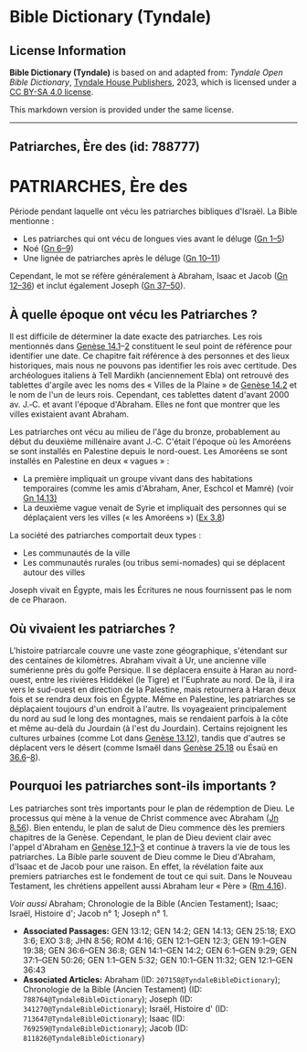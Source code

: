 # Bible Dictionary (Tyndale)

## License Information

**Bible Dictionary (Tyndale)** is based on and adapted from: _Tyndale Open Bible Dictionary_, [Tyndale House Publishers](https://tyndaleopenresources.com/), 2023, which is licensed under a [CC BY-SA 4.0 license](https://creativecommons.org/licenses/by-sa/4.0/legalcode.en).

This markdown version is provided under the same license.



--------------------------------

## Patriarches, Ère des (id: 788777)

PATRIARCHES, Ère des
====================

Période pendant laquelle ont vécu les patriarches bibliques d'Israël. La Bible mentionne :

* Les patriarches qui ont vécu de longues vies avant le déluge ([Gn 1–5](https://ref.ly/Gen1:1-Gen5:32))
* Noé ([Gn 6–9](https://ref.ly/Gen6:1-Gen9:29))
* Une lignée de patriarches après le déluge ([Gn 10–11](https://ref.ly/Gen10:1-Gen11:32))

Cependant, le mot se réfère généralement à Abraham, Isaac et Jacob ([Gn 12–36](https://ref.ly/Gen12:1-Gen36:43)) et inclut également Joseph ([Gn 37–50](https://ref.ly/Gen37:1-Gen50:26)).

À quelle époque ont vécu les Patriarches ?
------------------------------------------

Il est difficile de déterminer la date exacte des patriarches. Les rois mentionnés dans [Genèse 14\.1](https://ref.ly/Gen14:1-Gen14:2)–[2](https://ref.ly/Gen14:1-Gen14:2) constituent le seul point de référence pour identifier une date. Ce chapitre fait référence à des personnes et des lieux historiques, mais nous ne pouvons pas identifier les rois avec certitude. Des archéologues italiens à Tell Mardikh (anciennement Ebla) ont retrouvé des tablettes d'argile avec les noms des « Villes de la Plaine » de [Genèse 14\.2](https://ref.ly/Gen14:2) et le nom de l'un de leurs rois. Cependant, ces tablettes datent d'avant 2000 av. J.‑C. et avant l'époque d'Abraham. Elles ne font que montrer que les villes existaient avant Abraham.

Les patriarches ont vécu au milieu de l'âge du bronze, probablement au début du deuxième millénaire avant J.‑C. C'était l'époque où les Amoréens se sont installés en Palestine depuis le nord\-ouest. Les Amoréens se sont installés en Palestine en deux « vagues » :

* La première impliquait un groupe vivant dans des habitations temporaires (comme les amis d'Abraham, Aner, Eschcol et Mamré) (voir [Gn 14\.13\)](https://ref.ly/Gen14:13)
* La deuxième vague venait de Syrie et impliquait des personnes qui se déplaçaient vers les villes (« les Amoréens ») ([Ex 3\.8](https://ref.ly/Exod3:8))

La société des patriarches comportait deux types :

* Les communautés de la ville
* Les communautés rurales (ou tribus semi\-nomades) qui se déplacent autour des villes

Joseph vivait en Égypte, mais les Écritures ne nous fournissent pas le nom de ce Pharaon.

Où vivaient les patriarches ?
-----------------------------

L'histoire patriarcale couvre une vaste zone géographique, s'étendant sur des centaines de kilomètres. Abraham vivait à Ur, une ancienne ville sumérienne près du golfe Persique. Il se déplacera ensuite à Haran au nord\-ouest, entre les rivières Hiddékel (le Tigre) et l'Euphrate au nord. De là, il ira vers le sud\-ouest en direction de la Palestine, mais retournera à Haran deux fois et se rendra deux fois en Égypte. Même en Palestine, les patriarches se déplaçaient toujours d'un endroit à l'autre. Ils voyageaient principalement du nord au sud le long des montagnes, mais se rendaient parfois à la côte et même au\-delà du Jourdain (à l'est du Jourdain). Certains rejoignent les cultures urbaines (comme Lot dans [Genèse 13\.12](https://ref.ly/Gen13:12)), tandis que d'autres se déplacent vers le désert (comme Ismaël dans [Genèse 25\.18](https://ref.ly/Gen25:18) ou Ésaü en [36\.6](https://ref.ly/Gen36:6-Gen36:8)–[8](https://ref.ly/Gen36:6-Gen36:8)).

Pourquoi les patriarches sont\-ils importants ?
-----------------------------------------------

Les patriarches sont très importants pour le plan de rédemption de Dieu. Le processus qui mène à la venue de Christ commence avec Abraham ([Jn 8\.56](https://ref.ly/John8:56)). Bien entendu, le plan de salut de Dieu commence dès les premiers chapitres de la Genèse. Cependant, le plan de Dieu devient clair avec l'appel d'Abraham en [Genèse 12\.1](https://ref.ly/Gen12:1-Gen12:3)–[3](https://ref.ly/Gen12:1-Gen12:3) et continue à travers la vie de tous les patriarches. La Bible parle souvent de Dieu comme le Dieu d'Abraham, d'Isaac et de Jacob pour une raison. En effet, la révélation faite aux premiers patriarches est le fondement de tout ce qui suit. Dans le Nouveau Testament, les chrétiens appellent aussi Abraham leur « Père » ([Rm 4\.16](https://ref.ly/Rom4:16)).

*Voir aussi* Abraham; Chronologie de la Bible (Ancien Testament); Isaac; Israël, Histoire d'; Jacob n° 1; Joseph n° 1.

* **Associated Passages:** GEN 13:12; GEN 14:2; GEN 14:13; GEN 25:18; EXO 3:6; EXO 3:8; JHN 8:56; ROM 4:16; GEN 12:1–GEN 12:3; GEN 19:1–GEN 19:38; GEN 36:6–GEN 36:8; GEN 14:1–GEN 14:2; GEN 6:1–GEN 9:29; GEN 37:1–GEN 50:26; GEN 1:1–GEN 5:32; GEN 10:1–GEN 11:32; GEN 12:1–GEN 36:43
* **Associated Articles:** Abraham (ID: `207158@TyndaleBibleDictionary`); Chronologie de la Bible (Ancien Testament) (ID: `788764@TyndaleBibleDictionary`); Joseph (ID: `341270@TyndaleBibleDictionary`); Israël, Histoire d' (ID: `713647@TyndaleBibleDictionary`); Isaac (ID: `769259@TyndaleBibleDictionary`); Jacob (ID: `811826@TyndaleBibleDictionary`)

